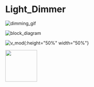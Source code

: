 # Light_Dimmer

![dimming_gif](https://github.com/Skitter-JP/Light_Dimmer/blob/main/Images/dimmer.gif?raw=true "Figure")


![block_diagram](https://github.com/Skitter-JP/Light_Dimmer/blob/main/Images/Block-diagram.png?raw=true "Figure")

![v_mod](https://github.com/Skitter-JP/Light_Dimmer/blob/main/Images/voltage_regulator_mod.JPG?raw=true){:height="50%" width="50%"}

<img src="https://github.com/Skitter-JP/Light_Dimmer/blob/main/Images/voltage_regulator_mod.JPG" width="100" height="100">
